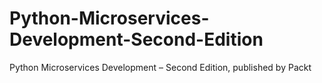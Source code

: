 # Python-Microservices-Development-Second-Edition
Python Microservices Development – Second Edition, published by Packt
